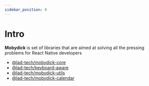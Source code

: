 ```yaml
---
sidebar_position: 0
---
```


# Intro

**Mobydick**  is set of libraries that are aimed at solving all the pressing problems for React Native developers

- [@lad-tech/mobydick-core](./core/Introduction)
- [@lad-tech/keyboard-aware](./keyboardAware/Introduction)
- [@lad-tech/mobydick-utils](./utils/Introduction)
- [@lad-tech/mobydick-calendar](./calendar/Introduction)
